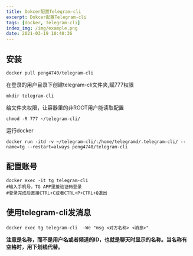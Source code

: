 ```yaml
---
title: Dokcer配置Telegram-cli
excerpt: Dokcer配置Telegram-cli
tags: [docker, Telegram-cli]
index_img: /img/example.png
date: 2021-03-19 10:40:36
---
```


## 安装
```shell
docker pull peng4740/telegram-cli
```
在登录的用户目录下创建telegram-cli文件夹,赋777权限
```shell
mkdir telegram-cli
```
给文件夹权限，让容器里的非ROOT用户能读取配置
```shell
chmod -R 777 ~/telegram-cli/
```
运行docker
```shell
docker run -itd -v ~/telegram-cli/:/home/telegramd/.telegram-cli/ --name=tg --restart=always peng4740/telegram-cli
```
## 配置账号
```shell
docker exec -it tg telegram-cli
#输入手机号，TG APP里接验证码登录
#登录完成后直接CTRL+C或者CTRL+P+CTRL+Q退出
```
## 使用telegram-cli发消息
```shell
docker exec tg telegram-cli  -We "msg <对方名称> <消息>"
```
**注意是名称，而不是用户名或者频道的ID，也就是聊天时显示的名称。当名称有空格时，用下划线代替。**










